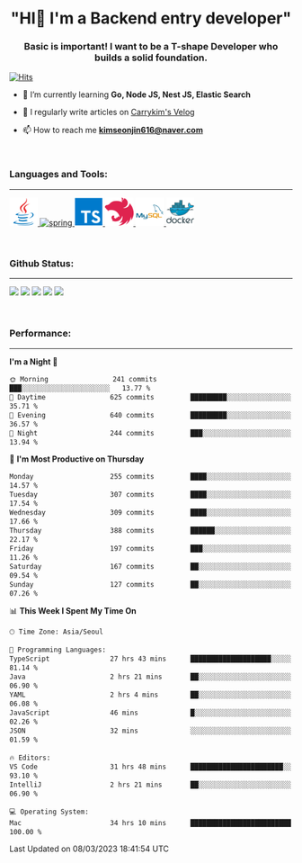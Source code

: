 <h1 align="center">"HI👋 I'm a Backend entry developer" </h1>
<h3 align="center">Basic is important! I want to be a T-shape Developer who builds a solid foundation.</h3>

[![Hits](https://hits.seeyoufarm.com/api/count/incr/badge.svg?url=https%3A%2F%2Fgithub.com%2Fgimseonjin&count_bg=%2318BFE5&title_bg=%23555555&icon=ko-fi.svg&icon_color=%23E7E7E7&title=hits&edge_flat=false)](https://hits.seeyoufarm.com)

- 🌱 I’m currently learning **Go, Node JS, Nest JS, Elastic Search**

- 📝 I regularly write articles on [Carrykim's Velog](https://velog.io/@carrykim)

- 📫 How to reach me **kimseonjin616@naver.com**

<br/>

<h3 align="left">Languages and Tools:</h3>

***

<p align="left"> 
 <a href="https://www.java.com" target="_blank" rel="noreferrer"> <img src="https://raw.githubusercontent.com/devicons/devicon/master/icons/java/java-original.svg" alt="java" width="10%" height="10%"/> </a>
 <a href="https://spring.io/" target="_blank" rel="noreferrer"> <img src="https://www.vectorlogo.zone/logos/springio/springio-icon.svg" alt="spring" width="10%" height="10%"/> </a>
  <a href="https://www.typescriptlang.org/" target="_blank" rel="noreferrer"> <img src="https://raw.githubusercontent.com/devicons/devicon/master/icons/typescript/typescript-original.svg" alt="typescript" width="10%" height="10%"/> </a>
<a href="https://nestjs.com/" target="_blank" rel="noreferrer"> <img src="https://raw.githubusercontent.com/devicons/devicon/master/icons/nestjs/nestjs-plain.svg" alt="nestjs" width="10%" height="10%"/> </a> 
<a href="https://www.mysql.com/" target="_blank" rel="noreferrer"> <img src="https://raw.githubusercontent.com/devicons/devicon/master/icons/mysql/mysql-original-wordmark.svg" alt="mysql" width="10%" height="10%"/>  </a>
 <a href="https://www.docker.com/" target="_blank" rel="noreferrer"> <img src="https://raw.githubusercontent.com/devicons/devicon/master/icons/docker/docker-original-wordmark.svg" alt="docker" width="10%" height="10%"/> </a>
 </p>
</p>

<br/>

<h3 align="left">Github Status:</h3>

***

![](http://github-profile-summary-cards.vercel.app/api/cards/profile-details?username=gimseonjin&theme=nord_bright)
![](http://github-profile-summary-cards.vercel.app/api/cards/repos-per-language?username=gimseonjin&theme=nord_bright)
![](http://github-profile-summary-cards.vercel.app/api/cards/most-commit-language?username=gimseonjin&theme=nord_bright)
![](http://github-profile-summary-cards.vercel.app/api/cards/stats?username=gimseonjin&theme=nord_bright)
![](http://github-profile-summary-cards.vercel.app/api/cards/productive-time?username=gimseonjin&theme=nord_bright&utcOffset=8)


<br/>

<h3 align="left">Performance:</h3>

***

<!--START_SECTION:waka-->
**I'm a Night 🦉** 

```text
🌞 Morning                241 commits         ███░░░░░░░░░░░░░░░░░░░░░░   13.77 % 
🌆 Daytime                625 commits         █████████░░░░░░░░░░░░░░░░   35.71 % 
🌃 Evening                640 commits         █████████░░░░░░░░░░░░░░░░   36.57 % 
🌙 Night                  244 commits         ███░░░░░░░░░░░░░░░░░░░░░░   13.94 % 
```
📅 **I'm Most Productive on Thursday** 

```text
Monday                   255 commits         ████░░░░░░░░░░░░░░░░░░░░░   14.57 % 
Tuesday                  307 commits         ████░░░░░░░░░░░░░░░░░░░░░   17.54 % 
Wednesday                309 commits         ████░░░░░░░░░░░░░░░░░░░░░   17.66 % 
Thursday                 388 commits         ██████░░░░░░░░░░░░░░░░░░░   22.17 % 
Friday                   197 commits         ███░░░░░░░░░░░░░░░░░░░░░░   11.26 % 
Saturday                 167 commits         ██░░░░░░░░░░░░░░░░░░░░░░░   09.54 % 
Sunday                   127 commits         ██░░░░░░░░░░░░░░░░░░░░░░░   07.26 % 
```


📊 **This Week I Spent My Time On** 

```text
🕑︎ Time Zone: Asia/Seoul

💬 Programming Languages: 
TypeScript               27 hrs 43 mins      ████████████████████░░░░░   81.14 % 
Java                     2 hrs 21 mins       ██░░░░░░░░░░░░░░░░░░░░░░░   06.90 % 
YAML                     2 hrs 4 mins        ██░░░░░░░░░░░░░░░░░░░░░░░   06.08 % 
JavaScript               46 mins             █░░░░░░░░░░░░░░░░░░░░░░░░   02.26 % 
JSON                     32 mins             ░░░░░░░░░░░░░░░░░░░░░░░░░   01.59 % 

🔥 Editors: 
VS Code                  31 hrs 48 mins      ███████████████████████░░   93.10 % 
IntelliJ                 2 hrs 21 mins       ██░░░░░░░░░░░░░░░░░░░░░░░   06.90 % 

💻 Operating System: 
Mac                      34 hrs 10 mins      █████████████████████████   100.00 % 
```


 Last Updated on 08/03/2023 18:41:54 UTC
<!--END_SECTION:waka-->

<div align="center">
  
